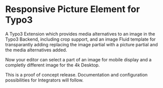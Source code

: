 # Responsive Picture Element for Typo3

A Typo3 Extension which provides media alternatives to an image in the Typo3 Backend, including crop support, and an image Fluid template for transparantly adding replacing the image partial with a picture partial and the media alternatives added.

Now your editor can select a part of an image for mobile display and a completly different image for the 4k Desktop. 

This is a proof of concept release. Documentation and configuration possibilities for Integrators will follow.
